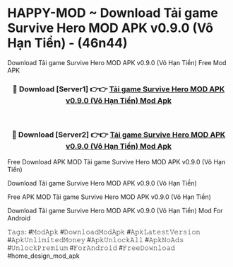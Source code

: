 # HAPPY-MOD ~ Download Tải game Survive Hero MOD APK v0.9.0 (Vô Hạn Tiền) - (46n44)
Download Tải game Survive Hero MOD APK v0.9.0 (Vô Hạn Tiền) Free Mod APK

<div align="center">
<h3>🔴 Download [Server1] 👉👉 <a href="https://apk-comot.site?title=Tải_game_Survive_Hero_MOD_APK_v0.9.0_(Vô_Hạn_Tiền)">Tải game Survive Hero MOD APK v0.9.0 (Vô Hạn Tiền) Mod Apk</a></h3><br>

<h3>🔴 Download [Server2] 👉👉 <a href="https://apk-comot.site?title=Tải_game_Survive_Hero_MOD_APK_v0.9.0_(Vô_Hạn_Tiền)">Tải game Survive Hero MOD APK v0.9.0 (Vô Hạn Tiền) Mod Apk</a></h3>
</div>


Free Download APK MOD Tải game Survive Hero MOD APK v0.9.0 (Vô Hạn Tiền)

Download Tải game Survive Hero MOD APK v0.9.0 (Vô Hạn Tiền) 

Free APK MOD Tải game Survive Hero MOD APK v0.9.0 (Vô Hạn Tiền) 

Download Tải game Survive Hero MOD APK v0.9.0 (Vô Hạn Tiền) Mod For Android

𝚃𝚊𝚐𝚜: #𝙼𝚘𝚍𝙰𝚙𝚔 #𝙳𝚘𝚠𝚗𝚕𝚘𝚊𝚍𝙼𝚘𝚍𝙰𝚙𝚔 #𝙰𝚙𝚔𝙻𝚊𝚝𝚎𝚜𝚝𝚅𝚎𝚛𝚜𝚒𝚘𝚗 #𝙰𝚙𝚔𝚄𝚗𝚕𝚒𝚖𝚒𝚝𝚎𝚍𝙼𝚘𝚗𝚎𝚢 #𝙰𝚙𝚔𝚄𝚗𝚕𝚘𝚌𝚔𝙰𝚕𝚕 #𝙰𝚙𝚔𝙽𝚘𝙰𝚍𝚜 #𝚄𝚗𝚕𝚘𝚌𝚔𝙿𝚛𝚎𝚖𝚒𝚞𝚖 #𝙵𝚘𝚛𝙰𝚗𝚍𝚛𝚘𝚒𝚍 #𝙵𝚛𝚎𝚎𝙳𝚘𝚠𝚗𝚕𝚘𝚊𝚍 #home_design_mod_apk